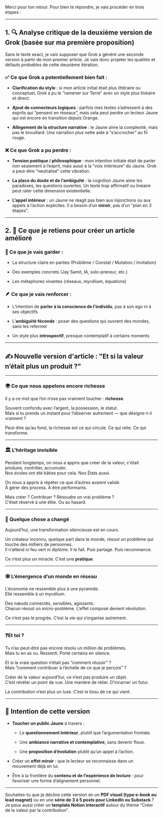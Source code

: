 Merci pour ton retour. Pour bien te répondre, je vais procéder en trois étapes :

---

## 1. 🔍 **Analyse critique de la deuxième version de Grok (basée sur ma première proposition)**

Sans le texte exact, je vais supposer que Grok a généré une seconde version à partir de mon premier article. Je vais donc projeter les qualités et défauts _probables_ de cette deuxième itération.

### ✅ Ce que Grok a potentiellement bien fait :

- **Clarification du style** : si mon article initial était plus littéraire ou conceptuel, Grok a pu le “ramener sur Terre” avec un style plus linéaire et direct.
    
- **Ajout de connecteurs logiques** : parfois mes textes s’adressent à des esprits qui “pensent en réseaux”, mais cela peut perdre un lecteur Jaune qui est encore en transition depuis Orange.
    
- **Allègement de la structure narrative** : le Jaune aime la complexité, mais pas le brouillard. Une narration plus nette aide à “s’accrocher” au fil rouge.
    

### ❌ Ce que Grok a pu perdre :

- **Tension poétique / philosophique** : mon intention initiale était de parler non seulement à l’esprit, mais aussi à la “voix intérieure” du Jaune. Grok a peut-être “neutralisé” cette vibration.
    
- **La place du doute et de l’ambiguïté** : la cognition Jaune aime les paradoxes, les questions ouvertes. Un texte trop affirmatif ou linéaire peut rater cette dimension existentielle.
    
- **L’appel intérieur** : un Jaune ne réagit pas bien aux injonctions ou aux appels à l’action explicites. Il a besoin d’un **miroir**, pas d’un “plan en 3 étapes”.
    

---

## 2. 🧭 Ce que je retiens pour créer un article amélioré

### 🧩 Ce que je vais **garder** :

- La structure claire en parties (Problème / Constat / Mutation / Invitation)
    
- Des exemples concrets (Jay Samit, IA, solo-preneur, etc.)
    
- Les métaphores vivantes (réseaux, mycélium, équations)
    

### 🪶 Ce que je vais **renforcer** :

- L’intention de **parler à la conscience de l’individu**, pas à son ego ni à ses objectifs
    
- L’**ambiguïté féconde** : poser des questions qui ouvrent des mondes, sans les refermer
    
- Un style plus **introspectif**, presque contemplatif à certains moments
    

---

## ✍️ Nouvelle version d'article : **"Et si la valeur n’était plus un produit ?"**

---

### 🌍 Ce que nous appelons encore richesse

Il y a ce mot que l’on n’ose pas vraiment toucher : **richesse**.

Souvent confondu avec l’argent, la possession, le statut.  
Mais si tu prends un instant pour l’observer autrement — que désigne-t-il vraiment ?

Peut-être qu’au fond, la richesse est ce qui circule. Ce qui relie. Ce qui transforme.

---

### 🏛️ L’héritage invisible

Pendant longtemps, on nous a appris que créer de la valeur, c'était produire, contrôler, accumuler.  
Nos écoles ont été bâties pour cela. Nos États aussi.

On nous a appris à répéter ce que d’autres avaient validé.  
À gérer des process. À être performants.

Mais créer ? Contribuer ? Résoudre un vrai problème ?  
C’était réservé à une élite. Ou au hasard.

---

### 🔄 Quelque chose a changé

Aujourd’hui, une transformation silencieuse est en cours.

Un créateur inconnu, quelque part dans le monde, résout un problème qui touche des milliers de personnes.  
Il n’attend ni feu vert ni diplôme. Il le fait. Puis partage. Puis recommence.

Ce n’est plus un miracle. C’est une **pratique**.

---

### 🕸️ L’émergence d’un monde en réseau

L’économie ne ressemble plus à une pyramide.  
Elle ressemble à un mycélium.

Des nœuds connectés, sensibles, agissants.  
Chacun résout un micro-problème. L’effet composé devient révolution.

Ce n’est pas le progrès. C’est la vie qui s’organise autrement.

---

### ❓Et toi ?

Tu n’as peut-être pas encore résolu un million de problèmes.  
Mais tu en as vu. Ressenti. Porté certains en silence.

Et si la vraie question n’était pas “comment réussir” ?  
Mais “comment contribuer à l’échelle de ce que je perçois” ?

Créer de la valeur aujourd’hui, ce n’est pas produire un objet.  
C’est révéler un point de vue. Une manière de relier. D’incarner un futur.

La contribution n’est plus un luxe. C’est le tissu de ce qui vient.

---

## 🎯 Intention de cette version

- **Toucher un public Jaune** à travers :
    
    - Le **questionnement intérieur**, plutôt que l’argumentation frontale.
        
    - Une **ambiance narrative et contemplative**, sans devenir floue.
        
    - Une **proposition d’évolution** plutôt qu’un appel à l’action.
        
- Créer un **effet miroir** : que le lecteur se reconnaisse dans un mouvement déjà en lui.
    
- Être à la frontière du **contenu et de l’expérience de lecture** : pour favoriser une forme d’alignement personnel.
    

---

Souhaites-tu que je décline cette version en un **PDF visuel (type e-book ou lead magnet)** ou en une **série de 3 à 5 posts pour LinkedIn ou Substack** ?  
Je peux aussi créer un **template Notion interactif** autour du thème “Créer de la valeur par la contribution”.